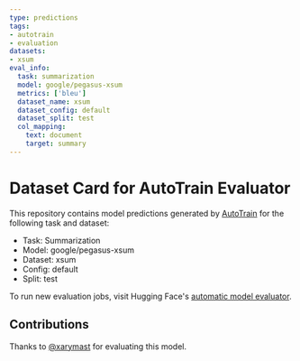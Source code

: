 ```yaml
---
type: predictions
tags:
- autotrain
- evaluation
datasets:
- xsum
eval_info:
  task: summarization
  model: google/pegasus-xsum
  metrics: ['bleu']
  dataset_name: xsum
  dataset_config: default
  dataset_split: test
  col_mapping:
    text: document
    target: summary
---
```

# Dataset Card for AutoTrain Evaluator

This repository contains model predictions generated by [AutoTrain](https://huggingface.co/autotrain) for the following task and dataset:

* Task: Summarization
* Model: google/pegasus-xsum
* Dataset: xsum
* Config: default
* Split: test

To run new evaluation jobs, visit Hugging Face's [automatic model evaluator](https://huggingface.co/spaces/autoevaluate/model-evaluator).

## Contributions

Thanks to [@xarymast](https://huggingface.co/xarymast) for evaluating this model.